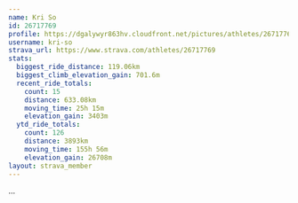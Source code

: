 ```yaml
---
name: Kri So
id: 26717769
profile: https://dgalywyr863hv.cloudfront.net/pictures/athletes/26717769/7761026/13/large.jpg
username: kri-so
strava_url: https://www.strava.com/athletes/26717769
stats:
  biggest_ride_distance: 119.06km
  biggest_climb_elevation_gain: 701.6m
  recent_ride_totals:
    count: 15
    distance: 633.08km
    moving_time: 25h 15m
    elevation_gain: 3403m
  ytd_ride_totals:
    count: 126
    distance: 3893km
    moving_time: 155h 56m
    elevation_gain: 26708m
layout: strava_member
--- 
```

...
